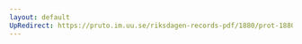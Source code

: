 ```yaml
---
layout: default
UpRedirect: https://pruto.im.uu.se/riksdagen-records-pdf/1880/prot-1880--ak--020/prot-1880--ak--020_032.pdf
---
```

